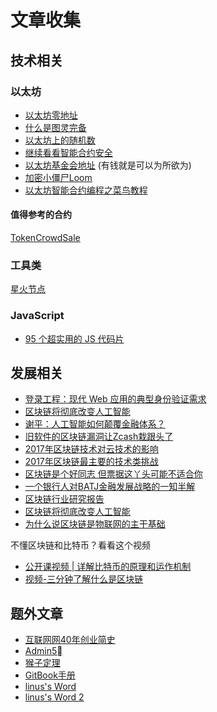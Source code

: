 # 文章收集

## 技术相关
### 以太坊
- [以太坊零地址](https://ethereum.stackexchange.com/questions/6756/ways-to-see-if-address-is-empty)
- [什么是图灵完备](https://www.zhihu.com/question/20115374)
- [以太坊上的随机数](https://ethereum.stackexchange.com/questions/191/how-can-i-securely-generate-a-random-number-in-my-smart-contract)
- [继续看看智能合约安全](https://blog.zeppelin.solutions/onward-with-ethereum-smart-contract-security-97a827e47702)
- [以太坊基金会地址](https://blockchain.info/address/36PrZ1KHYMpqSyAQXSG8VwbUiq2EogxLo2) (有钱就是可以为所欲为)
- [加密小僵尸Loom](https://mp.weixin.qq.com/s/HhZwZxVBpVg2RNpYRc0gCg)
- [以太坊智能合约编程之菜鸟教程
](http://ethfans.org/posts/101-noob-intro)

#### 值得参考的合约
[TokenCrowdSale](https://etherscan.io/address/0x275b69aa7c8c1d648a0557656bce1c286e69a29d#code)
### 工具类
[星火节点](https://stats.ethfans.org)
### JavaScript

- [95 个超实用的 JS 代码片](http://www.lisa33xiaoq.net/?p=928)

## 发展相关
- [登录工程：现代 Web 应用的典型身份验证需求](http://qkldx.net/topic/452)
- [区块链将彻底改变人工智能](http://www.qkldx.net/topic/386)
- [谢平：人工智能如何颠覆金融体系？](http://qkldx.net/topic/442)
- [旧软件的区块链漏洞让Zcash栽跟头了](http://www.qkldx.net/topic/359)
- [2017年区块链技术对云技术的影响](http://www.qkldx.net/topic/358)
- [2017年区块链最主要的技术类挑战](http://www.qkldx.net/topic/357)
- [区块链是个好同志 但票据这丫头可能不适合你](http://qkldx.net/topic/340)
- [一个银行人对BATJ金融发展战略的一知半解](http://qkldx.net/topic/436)
- [区块链行业研究报告](https://mp.weixin.qq.com/s?__biz=MzI0MTUzNDA0NA==&mid=2247484243&idx=1&sn=a1eb1fea0ca83531d26d88d67e82649a&chksm=e90b5660de7cdf769f7e642bce490fda7d66c50d4d212368212eeba6a26be3e1e36b5e11c3a4#rd)
- [区块链将彻底改变人工智能](https://www.qkldx.net/topic/386/区块链将彻底改变人工智能)
- [为什么说区块链是物联网的主干基础](http://www.admin5.com/article/20170724/768353.shtml)

不懂区块链和比特币？看看这个视频

- [公开课视频 | 详解比特币的原理和运作机制](http://www.qkldx.net/topic/360)
- [视频-三分钟了解什么是区块链](http://qkldx.net/topic/3)

## 题外文章
- [互联网网40年创业简史](http://www.sohu.com/a/222016472_134135)
- [Admin5](http://www.admin5.com)
- [猴子定理](https://baike.baidu.com/item/猴子定律/6268365?fr=aladdin)
- [GitBook手册](http://www.chengweiyang.cn/gitbook/gitbook.com/config/github.html)
- [linus's Word](https://lkml.org/lkml/2012/12/23/75)
- [linus's Word 2](http://www.gelato.unsw.edu.au/archives/git/0506/5299.html)
